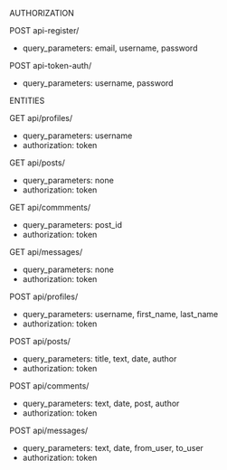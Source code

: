 AUTHORIZATION

POST api-register/
* query_parameters: email, username, password

POST api-token-auth/
* query_parameters: username, password

ENTITIES

GET api/profiles/
* query_parameters: username
* authorization: token

GET api/posts/
* query_parameters: none
* authorization: token

GET api/commments/
* query_parameters: post_id
* authorization: token

GET api/messages/
* query_parameters: none
* authorization: token

POST api/profiles/
* query_parameters: username, first_name, last_name
* authorization: token

POST api/posts/
* query_parameters: title, text, date, author
* authorization: token

POST api/comments/
* query_parameters: text, date, post, author
* authorization: token

POST api/messages/
* query_parameters: text, date, from_user, to_user
* authorization: token

